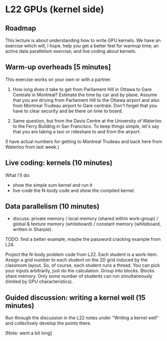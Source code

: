 # L22 GPUs (kernel side)

## Roadmap

This lecture is about understanding how to write GPU kernels. We have an
exercise which will, I hope, help you get a better feel for warmup time;
an active data parallelism exercise; and live coding about kernels.

## Warm-up overheads [5 minutes]

This exercise works on your own or with a partner.

1. How long does it take to get from Parliament Hill in Ottawa to Gare
Centrale in Montreal?  Estimate the time by car and by plane. Assume
that you are driving from Parliament Hill to the Ottawa airport and
also from Montreal Trudeau airport to Gare centrale. Don't forget that
you have to clear security and be there on time to board.

2. Same question, but from the Davis Centre at the University of Waterloo
to the Ferry Building in San Francisco. To keep things simple, let's say that
you are taking a taxi or rideshare to and from the airport.

(I have actual numbers for getting to Montreal Trudeau and back here from Waterloo
from last week.)

## Live coding: kernels (10 minutes)

What I'll do:
* show the simple sum kernel and run it
* live-code the N-body code and show the compiled kernel.

## Data parallelism (10 minutes)

* discuss: private memory / local memory (shared within work-group) / global & texture memory (whiteboard) / constant memory (whiteboard, written in Sharpie).

TODO: find a better example, maybe the password cracking example from L24.

Project the N-body problem code from L22.
Each student is a work-item. Assign a grid number to each student on the 2D grid
induced by the classroom layout. So, of course, each student runs a thread. You can pick your inputs
arbitrarily, just do the calculation. Group
into blocks. Blocks share memory. Only some number of students can run simultaneously
(limited by GPU characteristics). 

## Guided discussion: writing a kernel well (15 minutes)

Run through the discussion in the L22 notes under "Writing a kernel well" and
collectively develop the points there.

[Note: went a bit long]

